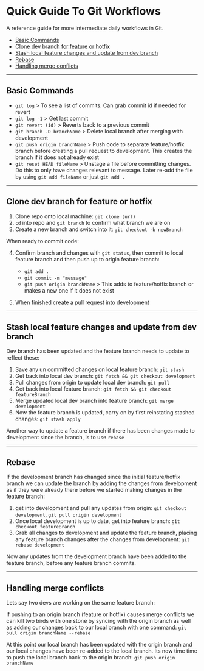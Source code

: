 # Quick Guide To Git Workflows

A reference guide for more intermediate daily workflows in Git.

- [Basic Commands](#Basic-Commands)
- [Clone dev branch for feature or hotfix](#Clone-dev-branch-for-feature-or-hotfix)
- [Stash local feature changes and update from dev branch](#Stash-local-feature-changes-and-update-from-dev-branch)
- [Rebase](#Rebase)
- [Handling merge conflicts](#Handling-merge-conflicts)

---

## Basic Commands

- `git log` > To see a list of commits. Can grab commit id if needed for revert
- `git log -1` > Get last commit
- `git revert (id)` > Reverts back to a previous commit
- `git branch -D branchName` > Delete local branch after merging with development
- `git push origin branchName` > Push code to separate feature/hotfix branch before creating a pull request to development. This creates the branch if it does not already exist
- `git reset HEAD fileName` > Unstage a file before committing changes. Do this to only have changes relevant to message. Later re-add the file by using `git add fileName` or just `git add .`

---

## Clone dev branch for feature or hotfix

1. Clone repo onto local machine: `git clone (url)`
2. `cd` into repo and `git branch` to confirm what branch we are on
3. Create a new branch and switch into it: `git checkout -b newBranch`

When ready to commit code:

4. Confirm branch and changes with `git status`, then commit to local feature branch and then push up to origin feature branch:

   - `git add .`
   - `git commit -m "message"`
   - `git push origin branchName` > This adds to feature/hotfix branch or makes a new one if it does not exist

5. When finished create a pull request into development

---

## Stash local feature changes and update from dev branch

Dev branch has been updated and the feature branch needs to update to reflect these:

1. Save any un committed changes on local feature branch: `git stash`
2. Get back into local dev branch: `git fetch && git checkout development`
3. Pull changes from origin to update local dev branch: `git pull`
4. Get back into local feature branch: `git fetch && git checkout featureBranch`
5. Merge updated local dev branch into feature branch: `git merge development`
6. Now the feature branch is updated, carry on by first reinstating stashed changes: `git stash apply`

Another way to update a feature branch if there has been changes made to development since the branch, is to use `rebase`

---

## Rebase

If the development branch has changed since the initial feature/hotfix branch we can update the branch by adding the changes from development as if they were already there before we started making changes in the feature branch:

1. get into development and pull any updates from origin: `git checkout development`, `git pull origin development`
1. Once local development is up to date, get into feature branch: `git checkout featureBranch`
1. Grab all changes to development and update the feature branch, placing any feature branch changes after the changes from development:
   `git rebase development`

Now any updates from the development branch have been added to the feature branch, before any feature branch commits.

---

## Handling merge conflicts

Lets say two devs are working on the same feature branch:

If pushing to an origin branch (feature or hotfix) causes merge conflicts we can kill two birds with one stone by syncing with the origin branch as well as adding our changes back to our local branch with one command: `git pull origin branchName --rebase`

At this point our local branch has been updated with the origin branch and our local changes have been re-added to the local branch. Its now time time to push the local branch back to the origin branch: `git push origin branchName`
